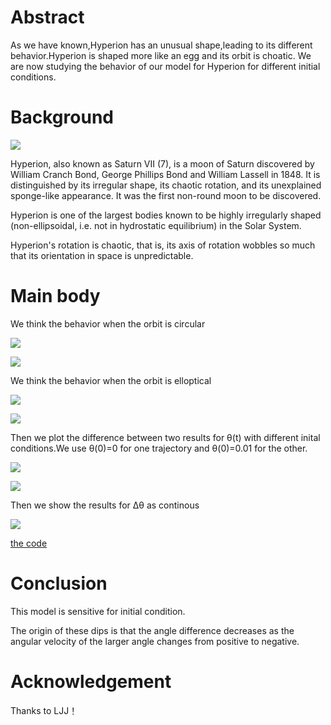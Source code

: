 # Abstract
  As we have known,Hyperion has an unusual shape,leading to its different behavior.Hyperion is shaped more like an egg and its orbit is choatic. We are now studying the behavior of our model for Hyperion for different initial conditions.
# Background

  ![](https://github.com/chry0329/compuational_physics_N2014301020159/blob/master/11-1.jpg)

  Hyperion, also known as Saturn VII (7), is a moon of Saturn discovered by William Cranch Bond, George Phillips Bond and William Lassell in 1848. It is distinguished by its irregular shape, its chaotic rotation, and its unexplained sponge-like appearance. It was the first non-round moon to be discovered.

  Hyperion is one of the largest bodies known to be highly irregularly shaped (non-ellipsoidal, i.e. not in hydrostatic equilibrium) in the Solar System.

  Hyperion's rotation is chaotic, that is, its axis of rotation wobbles so much that its orientation in space is unpredictable.
# Main body
  We think the behavior when the orbit is circular
  
  ![](https://github.com/chry0329/compuational_physics_N2014301020159/blob/master/11-2.png)
  
  ![](https://github.com/chry0329/compuational_physics_N2014301020159/blob/master/11-3.png)
  
  We think the behavior when the orbit is elloptical
  
  ![](https://github.com/chry0329/compuational_physics_N2014301020159/blob/master/11-4.png)
  
  ![](https://github.com/chry0329/compuational_physics_N2014301020159/blob/master/11-5.png)
  
  Then we plot the difference between two results for θ(t) with different inital conditions.We use θ(0)=0 for one trajectory and θ(0)=0.01 for the other.

  ![](https://github.com/chry0329/compuational_physics_N2014301020159/blob/master/11-6.png)
  
  ![](https://github.com/chry0329/compuational_physics_N2014301020159/blob/master/11-7.png)
  
  Then we show the results for Δθ as continous
  
  ![](https://github.com/chry0329/compuational_physics_N2014301020159/blob/master/11-8.png)
  
  [the code](https://github.com/chry0329/compuational_physics_N2014301020159/blob/master/11.py)
# Conclusion
  This model is sensitive for initial condition.
  
  The origin of these dips is that the angle difference decreases as the angular velocity of the larger angle changes from positive to negative.
# Acknowledgement
  Thanks to LJJ！
